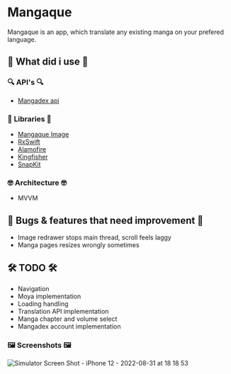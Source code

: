 # Mangaque

Mangaque is an app, which translate any existing manga on your prefered language.

## 🤔 What did i use 🤔

### 🔍 API's 🔍

- [Mangadex api](https://api.mangadex.org/docs/)

### 🤨 Libraries 🤨

- [Mangaque Image](https://github.com/jscelle/MangaqueImage)
- [RxSwift](https://github.com/ReactiveX/RxSwift)
- [Alamofire](https://github.com/Alamofire/Alamofire)
- [Kingfisher](https://github.com/onevcat/Kingfisher)
- [SnapKit](https://github.com/SnapKit/SnapKit)

### 🤓 Architecture 🤓

- MVVM

## 🔴 Bugs & features that need improvement 🔴

- Image redrawer stops main thread, scroll feels laggy
- Manga pages resizes wrongly sometimes

## 🛠 TODO 🛠

- Navigation
- Moya implementation
- Loading handling
- Translation API implementation
- Manga chapter and volume select
- Mangadex account implementation

### 🖼 Screenshots 🖼
![Simulator Screen Shot - iPhone 12 - 2022-08-31 at 18 18 53](https://user-images.githubusercontent.com/77747763/187715624-72183819-52a6-430b-940a-fd756c907585.png)
